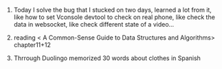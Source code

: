 1. Today I solve the bug that I stucked on two days, learned a lot from it, like how to set Vconsole devtool to check on real phone, like check the data in websocket, like check different state of a video...

2. reading < A Common-Sense Guide to Data Structures and Algorithms> chapter11+12

3. Thrrough Duolingo memorized 30 words about clothes in Spanish
